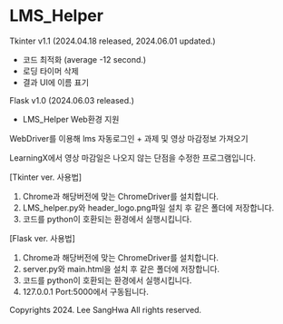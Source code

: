 # LMS_Helper
Tkinter v1.1 (2024.04.18 released, 2024.06.01 updated.)
+ 코드 최적화 (average -12 second.)
+ 로딩 타이머 삭제
+ 결과 UI에 이름 표기


Flask v1.0 (2024.06.03 released.)
+ LMS_Helper Web환경 지원


WebDriver를 이용해 lms 자동로그인 + 과제 및 영상 마감정보 가져오기

LearningX에서 영상 마감일은 나오지 않는 단점을 수정한 프로그램입니다.



[Tkinter ver. 사용법] 
1. Chrome과 해당버전에 맞는 ChromeDriver를 설치합니다.
2. LMS_helper.py와 header_logo.png파일 설치 후 같은 폴더에 저장합니다.
3. 코드를 python이 호환되는 환경에서 실행시킵니다.

[Flask ver. 사용법]
1. Chrome과 해당버전에 맞는 ChromeDriver를 설치합니다.
2. server.py와 main.html을 설치 후 같은 폴더에 저장합니다.
3. 코드를 python이 호환되는 환경에서 실행시킵니다.
4. 127.0.0.1 Port:5000에서 구동됩니다.
</hr>
Copyrights 2024. Lee SangHwa All rights reserved.

